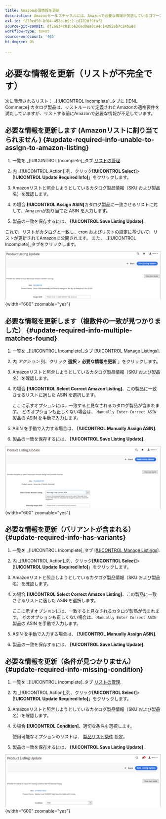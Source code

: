 ```yaml
---
title: Amazon必須情報を更新
description: Amazonセールスチャネルには、Amazonで必要な情報が欠落しているコマースカタログ製品を監視する「不完全」タブが用意されています。
exl-id: f278cd50-8f04-452e-b9c2-c87820f9faf2
source-git-commit: df26834c81b5e26ad0ea8c94c14292eb7c24bae8
workflow-type: tm+mt
source-wordcount: '465'
ht-degree: 0%

---
```


# 必要な情報を更新（リストが不完全です）

次に表示されるリスト： _[!UICONTROL Incomplete]_タブに [!DNL Commerce] カタログ製品は、リストルールで定義されたAmazonの適格要件を満たしていますが、リストする前にAmazonで必要な情報が不足しています。

## 必要な情報を更新します (Amazonリストに割り当てられません ) {#update-required-info-unable-to-assign-to-amazon-listing}

1. 一覧を _[!UICONTROL Incomplete]_タブ [リストの管理](./managing-product-listings.md).

1. 内 _[!UICONTROL Action]_列、クリック&#x200B;**[!UICONTROL Select]**>**[!UICONTROL Update Required Info]**」をクリックします。

1. Amazonリストと照合しようとしているカタログ製品情報（SKU および製品名）を確認します。

1. の場合 **[!UICONTROL Assign ASIN]**&#x200B;カタログ製品に一致させるリストに対して、Amazonが割り当てた ASIN を入力します。

1. 製品の一致を保存するには、 **[!UICONTROL Save Listing Update]**.

これで、リストがカタログと一致し、cron およびリストの設定に基づいて、リストが更新されてAmazonに公開されます。 また、 _[!UICONTROL Incomplete]_タブをクリックします。

![リストに一致しないように ASIN を手動で割り当てる](assets/amazon-listing-update-assign-asin.png){width="600" zoomable="yes"}

## 必要な情報を更新します（複数件の一致が見つかりました） {#update-required-info-multiple-matches-found}

1. 一覧を _[!UICONTROL Incomplete]_タブ [[!UICONTROL Manage Listings]](./managing-product-listings.md).

1. 内 _アクション_ 列、クリック **選択** > **必要な情報を更新** 」をクリックします。

1. Amazonリストと照合しようとしているカタログ製品情報（SKU および製品名）を確認します。

1. の場合 **[!UICONTROL Select Correct Amazon Listing]**、この製品に一致させるリストに適した ASIN を選択します。

   ここに示すオプションには、一致すると見なされるカタログ製品が含まれます。 どのオプションも正しくない場合は、 `Manually Enter Correct ASIN` 製品の ASIN を手動で入力します。

1. ASIN を手動で入力する場合は、 **[!UICONTROL Manually Assign ASIN]**.

1. 製品の一致を保存するには、 **[!UICONTROL Save Listing Update]**.

![複数の一致の可能性から ASIN を手動で選択](assets/amazon-listing-update-multiple-matches.png){width="600" zoomable="yes"}

## 必要な情報を更新（バリアントが含まれる） {#update-required-info-has-variants}

1. 一覧を _[!UICONTROL Incomplete]_タブ [[!UICONTROL Manage Listings]](./managing-product-listings.md).

1. 内 _[!UICONTROL Action]_列、クリック&#x200B;**[!UICONTROL Select]**>**[!UICONTROL Update Required Info]**」をクリックします。

1. Amazonリストと照合しようとしているカタログ製品情報（SKU および製品名）を確認します。

1. の場合 **[!UICONTROL Select Correct Amazon Listing]**、この製品に一致させるリストに適した ASIN を選択します。

   ここに示すオプションには、一致すると見なされるカタログ製品が含まれます。 どのオプションも正しくない場合は、 `Manually Enter Correct ASIN` 製品の ASIN を手動で入力します。

1. ASIN を手動で入力する場合は、 **[!UICONTROL Manually Assign ASIN]**.

1. 製品の一致を保存するには、 **[!UICONTROL Save Listing Update]**.

## 必要な情報を更新（条件が見つかりません） {#update-required-info-missing-condition}

1. 一覧を _[!UICONTROL Incomplete]_タブ [リストの管理](./managing-product-listings.md).

1. 内 _[!UICONTROL Action]_列、クリック&#x200B;**[!UICONTROL Select]**>**[!UICONTROL Update Required Info]**」をクリックします。

1. Amazonリストと照合しようとしているカタログ製品情報（SKU および製品名）を確認します。

1. の場合 **[!UICONTROL Condition]**、適切な条件を選択します。

   使用可能なオプションのリストは、 [製品リスト条件](./product-listing-condition.md) 設定。

1. 製品の一致を保存するには、 **[!UICONTROL Save Listing Update]** .

![不足している条件を手動で更新](assets/amazon-update-listing-missing-condition.png){width="600" zoomable="yes"}

